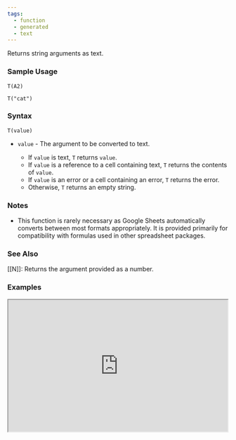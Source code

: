 ```yaml
---
tags:
  - function
  - generated
  - text
---
```


Returns string arguments as text.

### Sample Usage

`T(A2)`

`T("cat")`

### Syntax

`T(value)`

* `value` - The argument to be converted to text.

  + If `value` is text, `T` returns `value`.
  + If `value` is a reference to a cell containing text, `T` returns the contents of `value`.
  + If `value` is an error or a cell containing an error, `T` returns the error.
  + Otherwise, `T` returns an empty string.

### Notes

* This function is rarely necessary as Google Sheets automatically converts between most formats appropriately. It is provided primarily for compatibility with formulas used in other spreadsheet packages.

### See Also

[[N]]: Returns the argument provided as a number.

### Examples

<iframe height="300" src="https://docs.google.com/spreadsheet/pub?key=0As3tAuweYU9QdGNoWnVxeEhhemdQZFFQOHlLalpYNXc&amp;output=html" width="500"></iframe>